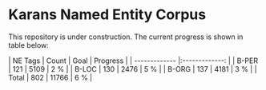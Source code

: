 # Karans Named Entity Corpus

This repository is under construction. The current progress is shown in table below: 

| NE Tags        | Count            | Goal          | Progress      |
| ------------- |:-------------:    |
| B-PER         | 121             | 5109    | 2 %    |
| B-LOC         | 130             | 2476    | 5 %    |
| B-ORG         | 137             | 4181    | 3 %    |
| Total         | 802            | 11766   | 6 %   |



